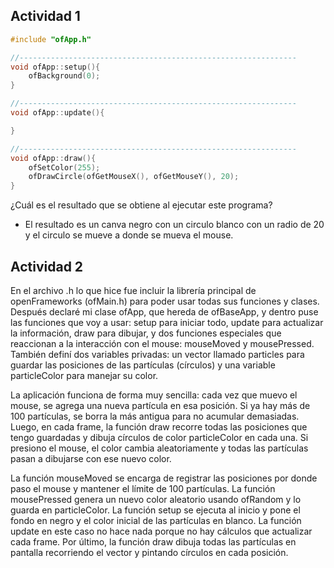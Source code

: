## Actividad 1
```cpp 
#include "ofApp.h"

//--------------------------------------------------------------
void ofApp::setup(){
    ofBackground(0);
}

//--------------------------------------------------------------
void ofApp::update(){

}

//--------------------------------------------------------------
void ofApp::draw(){
    ofSetColor(255);
    ofDrawCircle(ofGetMouseX(), ofGetMouseY(), 20);
}


```



¿Cuál es el resultado que se obtiene al ejecutar este programa?
- El resultado es un canva negro con un circulo blanco con un radio de 20 y el circulo se mueve a donde se mueva el mouse.

## Actividad 2 
En el archivo .h lo que hice fue incluir la librería principal de openFrameworks (ofMain.h) para poder usar todas sus funciones y clases. Después declaré mi clase ofApp, que hereda de ofBaseApp, y dentro puse las funciones que voy a usar: setup para iniciar todo, update para actualizar la información, draw para dibujar, y dos funciones especiales que reaccionan a la interacción con el mouse: mouseMoved y mousePressed. También definí dos variables privadas: un vector llamado particles para guardar las posiciones de las partículas (círculos) y una variable particleColor para manejar su color.
 



La aplicación funciona de forma muy sencilla: cada vez que muevo el mouse, se agrega una nueva partícula en esa posición. Si ya hay más de 100 partículas, se borra la más antigua para no acumular demasiadas. Luego, en cada frame, la función draw recorre todas las posiciones que tengo guardadas y dibuja círculos de color particleColor en cada una. Si presiono el mouse, el color cambia aleatoriamente y todas las partículas pasan a dibujarse con ese nuevo color.




La función mouseMoved se encarga de registrar las posiciones por donde paso el mouse y mantener el límite de 100 partículas. La función mousePressed genera un nuevo color aleatorio usando ofRandom y lo guarda en particleColor. La función setup se ejecuta al inicio y pone el fondo en negro y el color inicial de las partículas en blanco. La función update en este caso no hace nada porque no hay cálculos que actualizar cada frame. Por último, la función draw dibuja todas las partículas en pantalla recorriendo el vector y pintando círculos en cada posición.